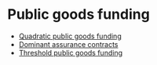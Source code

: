 # Public goods funding

- [Quadratic public goods funding](./public-goods-funding/quadratic-pgf.md#quadratic-public-goods-funding)
- [Dominant assurance contracts](./public-goods-funding/dominant-assurance-contracts.md#dominant-assurance-contracts)
- [Threshold public goods funding](./public-goods-funding/threshold-pgf.md#threshold-public-goods-funding)
